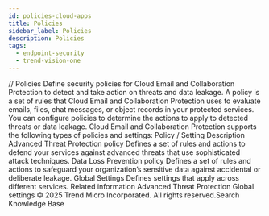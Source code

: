 ```yaml
---
id: policies-cloud-apps
title: Policies
sidebar_label: Policies
description: Policies
tags:
  - endpoint-security
  - trend-vision-one
---
```


/*<![CDATA[*/ $('#title').html($('meta[name=map-description]').attr('content')); /*]]>*/ Policies Define security policies for Cloud Email and Collaboration Protection to detect and take action on threats and data leakage. A policy is a set of rules that Cloud Email and Collaboration Protection uses to evaluate emails, files, chat messages, or object records in your protected services. You can configure policies to determine the actions to apply to detected threats or data leakage. Cloud Email and Collaboration Protection supports the following types of policies and settings: Policy / Setting Description Advanced Threat Protection policy Defines a set of rules and actions to defend your services against advanced threats that use sophisticated attack techniques. Data Loss Prevention policy Defines a set of rules and actions to safeguard your organization’s sensitive data against accidental or deliberate leakage. Global Settings Defines settings that apply across different services. Related information Advanced Threat Protection Global settings © 2025 Trend Micro Incorporated. All rights reserved.Search Knowledge Base